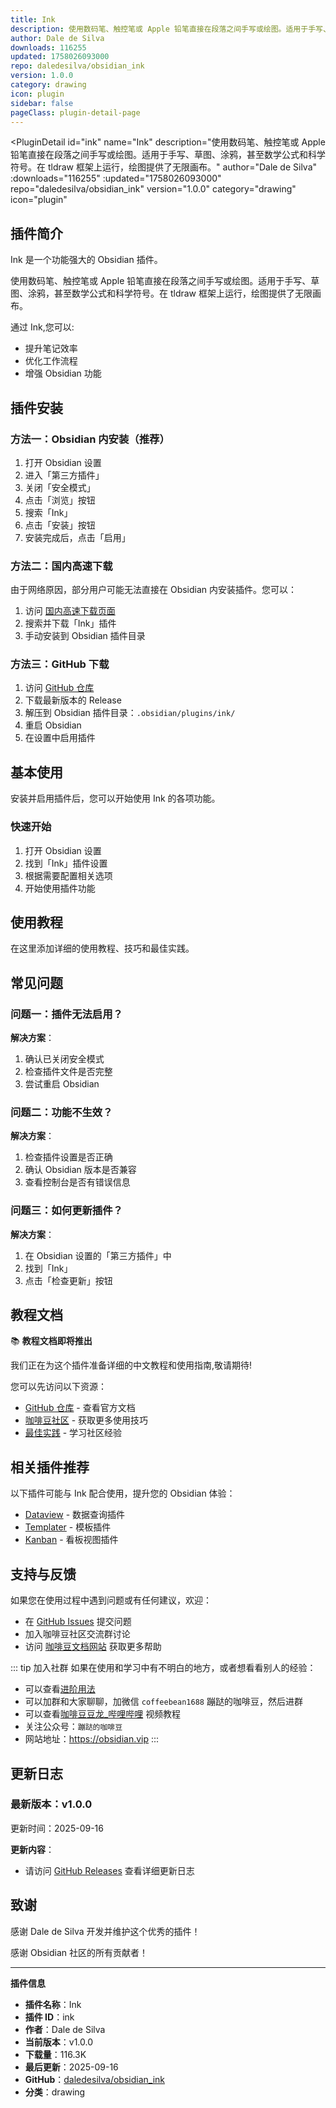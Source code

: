 ```yaml
---
title: Ink
description: 使用数码笔、触控笔或 Apple 铅笔直接在段落之间手写或绘图。适用于手写、草图、涂鸦，甚至数学公式和科学符号。在 tldraw 框架上运行，绘图提供了无限画布。
author: Dale de Silva
downloads: 116255
updated: 1758026093000
repo: daledesilva/obsidian_ink
version: 1.0.0
category: drawing
icon: plugin
sidebar: false
pageClass: plugin-detail-page
---
```


<PluginDetail
  id="ink"
  name="Ink"
  description="使用数码笔、触控笔或 Apple 铅笔直接在段落之间手写或绘图。适用于手写、草图、涂鸦，甚至数学公式和科学符号。在 tldraw 框架上运行，绘图提供了无限画布。"
  author="Dale de Silva"
  :downloads="116255"
  :updated="1758026093000"
  repo="daledesilva/obsidian_ink"
  version="1.0.0"
  category="drawing"
  icon="plugin"
>

<!-- AUTO_GENERATED_START -->
## 插件简介

Ink 是一个功能强大的 Obsidian 插件。

使用数码笔、触控笔或 Apple 铅笔直接在段落之间手写或绘图。适用于手写、草图、涂鸦，甚至数学公式和科学符号。在 tldraw 框架上运行，绘图提供了无限画布。

通过 Ink,您可以:

- 提升笔记效率
- 优化工作流程
- 增强 Obsidian 功能

<!-- AUTO_GENERATED_END -->

<!-- AUTO_GENERATED_START -->
## 插件安装

### 方法一：Obsidian 内安装（推荐）

1. 打开 Obsidian 设置
2. 进入「第三方插件」
3. 关闭「安全模式」
4. 点击「浏览」按钮
5. 搜索「Ink」
6. 点击「安装」按钮
7. 安装完成后，点击「启用」

### 方法二：国内高速下载

由于网络原因，部分用户可能无法直接在 Obsidian 内安装插件。您可以：

1. 访问 [国内高速下载页面](/zh/documentation/obsidian-plugins-download.html)
2. 搜索并下载「Ink」插件
3. 手动安装到 Obsidian 插件目录

### 方法三：GitHub 下载

1. 访问 [GitHub 仓库](https://github.com/daledesilva/obsidian_ink)
2. 下载最新版本的 Release
3. 解压到 Obsidian 插件目录：`.obsidian/plugins/ink/`
4. 重启 Obsidian
5. 在设置中启用插件

## 基本使用

安装并启用插件后，您可以开始使用 Ink 的各项功能。

### 快速开始

1. 打开 Obsidian 设置
2. 找到「Ink」插件设置
3. 根据需要配置相关选项
4. 开始使用插件功能

<!-- AUTO_GENERATED_END -->

<!-- CUSTOM_CONTENT_START:tutorial -->
## 使用教程

在这里添加详细的使用教程、技巧和最佳实践。

<!-- CUSTOM_CONTENT_END:tutorial -->

<!-- SHARED_CONTENT_START -->
## 常见问题

### 问题一：插件无法启用？

**解决方案**：
1. 确认已关闭安全模式
2. 检查插件文件是否完整
3. 尝试重启 Obsidian

### 问题二：功能不生效？

**解决方案**：
1. 检查插件设置是否正确
2. 确认 Obsidian 版本是否兼容
3. 查看控制台是否有错误信息

### 问题三：如何更新插件？

**解决方案**：
1. 在 Obsidian 设置的「第三方插件」中
2. 找到「Ink」
3. 点击「检查更新」按钮

## 教程文档

📚 **教程文档即将推出**

我们正在为这个插件准备详细的中文教程和使用指南,敬请期待!

您可以先访问以下资源：
- [GitHub 仓库](https://github.com/daledesilva/obsidian_ink) - 查看官方文档
- [咖啡豆社区](/zh/bases/) - 获取更多使用技巧
- [最佳实践](/zh/best-practices/) - 学习社区经验

## 相关插件推荐

以下插件可能与 Ink 配合使用，提升您的 Obsidian 体验：

- [Dataview](/zh/plugins/dataview.html) - 数据查询插件
- [Templater](/zh/plugins/templater-obsidian.html) - 模板插件
- [Kanban](/zh/plugins/obsidian-kanban.html) - 看板视图插件

## 支持与反馈

如果您在使用过程中遇到问题或有任何建议，欢迎：

- 在 [GitHub Issues](https://github.com/daledesilva/obsidian_ink/issues) 提交问题
- 加入咖啡豆社区交流群讨论
- 访问 [咖啡豆文档网站](https://obsidian.vip) 获取更多帮助

::: tip 加入社群
如果在使用和学习中有不明白的地方，或者想看看别人的经验：
- 可以查看[进阶用法](/zh/advanced)
- 可以加群和大家聊聊，加微信 `coffeebean1688` 蹦跶的咖啡豆，然后进群
- 可以查看[咖啡豆豆龙_哔哩哔哩](https://space.bilibili.com/618777356) 视频教程
- 关注公众号：`蹦跶的咖啡豆`
- 网站地址：https://obsidian.vip
:::
<!-- SHARED_CONTENT_END -->

<!-- AUTO_GENERATED_START -->
## 更新日志

### 最新版本：v1.0.0

更新时间：2025-09-16

**更新内容**：
- 请访问 [GitHub Releases](https://github.com/daledesilva/obsidian_ink/releases) 查看详细更新日志

## 致谢

感谢 Dale de Silva 开发并维护这个优秀的插件！

感谢 Obsidian 社区的所有贡献者！

---

**插件信息**
- **插件名称**：Ink
- **插件 ID**：ink
- **作者**：Dale de Silva
- **当前版本**：v1.0.0
- **下载量**：116.3K
- **最后更新**：2025-09-16
- **GitHub**：[daledesilva/obsidian_ink](https://github.com/daledesilva/obsidian_ink)
- **分类**：drawing
<!-- AUTO_GENERATED_END -->

</PluginDetail>

